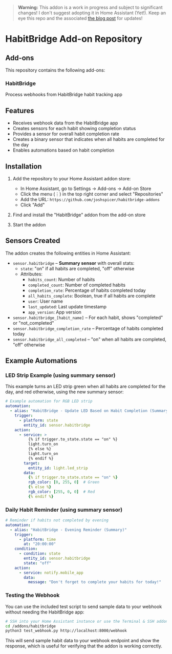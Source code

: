 > **Warning:** This addon is a work in progress and subject to significant changes! I don't suggest adopting it in Home Assistant (Yet!).  Keep an eye this repo and the associated [the blog post](https://joshspicer.com/habitbridge) for updates!

# HabitBridge Add-on Repository

## Add-ons

This repository contains the following add-ons:

### HabitBridge

Process webhooks from HabitBridge habit tracking app

## Features

- Receives webhook data from the HabitBridge app
- Creates sensors for each habit showing completion status
- Provides a sensor for overall habit completion rate
- Creates a binary sensor that indicates when all habits are completed for the day
- Enables automations based on habit completion

## Installation

1. Add the repository to your Home Assistant addon store:
   - In Home Assistant, go to Settings -> Add-ons -> Add-on Store
   - Click the menu (⋮) in the top right corner and select "Repositories"
   - Add the URL: `https://github.com/joshspicer/habitbridge-addons`
   - Click "Add"

2. Find and install the "HabitBridge" addon from the add-on store
3. Start the addon

## Sensors Created


The addon creates the following entities in Home Assistant:

- `sensor.habitbridge` – **Summary sensor** with overall stats:
  - `state`: "on" if all habits are completed, "off" otherwise
  - Attributes:
    - `habits_count`: Number of habits
    - `completed_count`: Number of completed habits
    - `completion_rate`: Percentage of habits completed today
    - `all_habits_complete`: Boolean, true if all habits are complete
    - `user`: User name
    - `last_updated`: Last update timestamp
    - `app_version`: App version
- `sensor.habitbridge_[habit_name]` – For each habit, shows "completed" or "not_completed"
- `sensor.habitbridge_completion_rate` – Percentage of habits completed today
- `sensor.habitbridge_all_completed` – "on" when all habits are completed, "off" otherwise

## Example Automations


### LED Strip Example (using summary sensor)

This example turns an LED strip green when all habits are completed for the day, and red otherwise, using the new summary sensor:

```yaml
# Example automation for RGB LED strip
automation:
  - alias: "HabitBridge - Update LED Based on Habit Completion (Summary)"
    trigger:
      - platform: state
        entity_id: sensor.habitbridge
    action:
      - service: >
          {% if trigger.to_state.state == "on" %}
          light.turn_on
          {% else %}
          light.turn_on
          {% endif %}
        target:
          entity_id: light.led_strip
        data:
          {% if trigger.to_state.state == "on" %}
          rgb_color: [0, 255, 0]  # Green
          {% else %}
          rgb_color: [255, 0, 0]  # Red
          {% endif %}
```


### Daily Habit Reminder (using summary sensor)

```yaml
# Reminder if habits not completed by evening
automation:
  - alias: "HabitBridge - Evening Reminder (Summary)"
    trigger:
      - platform: time
        at: "20:00:00"
    condition:
      - condition: state
        entity_id: sensor.habitbridge
        state: "off"
    action:
      - service: notify.mobile_app
        data:
          message: "Don't forget to complete your habits for today!"
```

### Testing the Webhook

You can use the included test script to send sample data to your webhook without needing the HabitBridge app:

```bash
# SSH into your Home Assistant instance or use the Terminal & SSH addon
cd /addons/habitbridge
python3 test_webhook.py http://localhost:8000/webhook
```

This will send sample habit data to your webhook endpoint and show the response, which is useful for verifying that the addon is working correctly.
